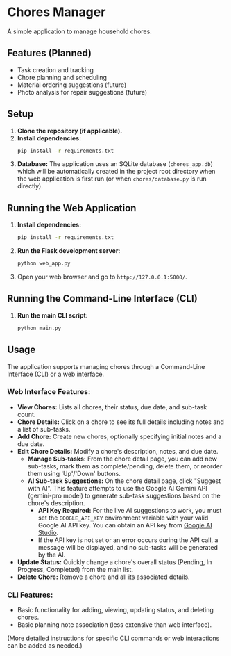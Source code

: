 # Chores Manager

A simple application to manage household chores.

## Features (Planned)

*   Task creation and tracking
*   Chore planning and scheduling
*   Material ordering suggestions (future)
*   Photo analysis for repair suggestions (future)

## Setup

1.  **Clone the repository (if applicable).**
2.  **Install dependencies:**
    ```bash
    pip install -r requirements.txt
    ```
3.  **Database:** The application uses an SQLite database (`chores_app.db`) which will be automatically created in the project root directory when the web application is first run (or when `chores/database.py` is run directly).

## Running the Web Application

1.  **Install dependencies:**
    ```bash
    pip install -r requirements.txt
    ```
2.  **Run the Flask development server:**
    ```bash
    python web_app.py
    ```
3.  Open your web browser and go to `http://127.0.0.1:5000/`.

## Running the Command-Line Interface (CLI)

1.  **Run the main CLI script:**
    ```bash
    python main.py
    ```

## Usage

The application supports managing chores through a Command-Line Interface (CLI) or a web interface.

### Web Interface Features:
*   **View Chores:** Lists all chores, their status, due date, and sub-task count.
*   **Chore Details:** Click on a chore to see its full details including notes and a list of sub-tasks.
*   **Add Chore:** Create new chores, optionally specifying initial notes and a due date.
*   **Edit Chore Details:** Modify a chore's description, notes, and due date.
    *   **Manage Sub-tasks:** From the chore detail page, you can add new sub-tasks, mark them as complete/pending, delete them, or reorder them using 'Up'/'Down' buttons.
    *   **AI Sub-task Suggestions:** On the chore detail page, click "Suggest with AI". This feature attempts to use the Google AI Gemini API (gemini-pro model) to generate sub-task suggestions based on the chore's description.
        *   **API Key Required:** For the live AI suggestions to work, you must set the `GOOGLE_API_KEY` environment variable with your valid Google AI API key. You can obtain an API key from [Google AI Studio](https://aistudio.google.com/).
        *   If the API key is not set or an error occurs during the API call, a message will be displayed, and no sub-tasks will be generated by the AI.
*   **Update Status:** Quickly change a chore's overall status (Pending, In Progress, Completed) from the main list.
*   **Delete Chore:** Remove a chore and all its associated details.

### CLI Features:
*   Basic functionality for adding, viewing, updating status, and deleting chores.
*   Basic planning note association (less extensive than web interface).

(More detailed instructions for specific CLI commands or web interactions can be added as needed.)
